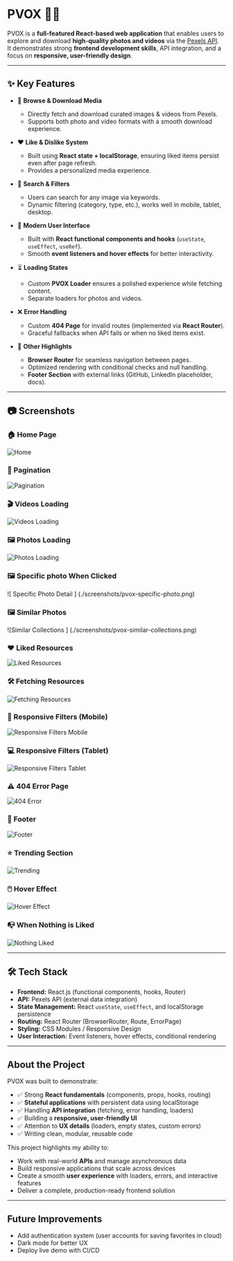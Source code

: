 # PVOX 🎥📸  

PVOX is a **full-featured React-based web application** that enables users to explore and download **high-quality photos and videos** via the [Pexels API](https://www.pexels.com/api/).  
It demonstrates strong **frontend development skills**, API integration, and a focus on **responsive, user-friendly design**.  

---

## ✨ Key Features  

- 📸 **Browse & Download Media**  
  - Directly fetch and download curated images & videos from Pexels.  
  - Supports both photo and video formats with a smooth download experience.  

- ❤️ **Like & Dislike System**  
  - Built using **React state + localStorage**, ensuring liked items persist even after page refresh.  
  - Provides a personalized media experience.  

- 🔎 **Search & Filters**  
  - Users can search for any image via keywords.  
  - Dynamic filtering (category, type, etc.), works well in mobile, tablet, desktop.  

- 🚀 **Modern User Interface**  
  - Built with **React functional components and hooks** (`useState`, `useEffect`, `useRef`).  
  - Smooth **event listeners and hover effects** for better interactivity.  

- ⏳ **Loading States**  
  - Custom **PVOX Loader** ensures a polished experience while fetching content.  
  - Separate loaders for photos and videos.  

- ❌ **Error Handling**  
  - Custom **404 Page** for invalid routes (implemented via **React Router**).  
  - Graceful fallbacks when API fails or when no liked items exist.  

- 🎯 **Other Highlights**  
  - **Browser Router** for seamless navigation between pages.  
  - Optimized rendering with conditional checks and null handling.  
  - **Footer Section** with external links (GitHub, LinkedIn placeholder, docs).  

---

## 📷 Screenshots  

### 🏠 Home Page  
![Home](./screenshots/pvox-home.png)  

### 📑 Pagination  
![Pagination](./screenshots/pvox-pagination.png)  

### 🎬 Videos Loading  
![Videos Loading](./screenshots/pvox-videos-loading.png)  

### 🖼️ Photos Loading  
![Photos Loading](./screenshots/pvox-photos-loading.png)  

### 🖼️ Specific photo When Clicked  
![ Specific Photo Detail ] (./screenshots/pvox-specific-photo.png)

### 🖼️ Similar Photos 
![Similar Collections ] (./screenshots/pvox-similar-collections.png)

### ❤️ Liked Resources  
![Liked Resources](./screenshots/pvox-liked-resources.png)  

### 🛠️ Fetching Resources  
![Fetching Resources](./screenshots/pvox-fetching-resources.png)  

### 📱 Responsive Filters (Mobile)  
![Responsive Filters Mobile](./screenshots/pvox-responsive-mobile.png)  

### 💻 Responsive Filters (Tablet)  
![Responsive Filters Tablet](./screenshots/pvox-responsive-tablet.png)  

### ⚠️ 404 Error Page  
![404 Error](./screenshots/pvox-404-error.png)  

### 🎨 Footer  
![Footer](./screenshots/pvox-footer.png)  

### ⭐ Trending Section  
![Trending](./screenshots/pvox-trending.png)  

### 🖱️ Hover Effect  
![Hover Effect](./screenshots/pvox-hover.png)  

### 📭 When Nothing is Liked  
![Nothing Liked](./screenshots/pvox-nothing-liked.png)  

---

## 🛠️ Tech Stack  

- **Frontend:** React.js (functional components, hooks, Router)  
- **API:** Pexels API (external data integration)  
- **State Management:** React `useState`, `useEffect`, and localStorage persistence  
- **Routing:** React Router (BrowserRouter, Route, ErrorPage)  
- **Styling:** CSS Modules / Responsive Design  
- **User Interaction:** Event listeners, hover effects, conditional rendering  

---

##  About the Project  

PVOX was built to demonstrate:  

- ✅ Strong **React fundamentals** (components, props, hooks, routing)  
- ✅ **Stateful applications** with persistent data using localStorage  
- ✅ Handling **API integration** (fetching, error handling, loaders)  
- ✅ Building a **responsive, user-friendly UI**  
- ✅ Attention to **UX details** (loaders, empty states, custom errors)  
- ✅ Writing clean, modular, reusable code  

This project highlights my ability to:  
- Work with real-world **APIs** and manage asynchronous data  
- Build responsive applications that scale across devices  
- Create a smooth **user experience** with loaders, errors, and interactive features  
- Deliver a complete, production-ready frontend solution  

---

##  Future Improvements  

- Add authentication system (user accounts for saving favorites in cloud)  
- Dark mode for better UX  
- Deploy live demo with CI/CD  
